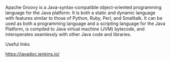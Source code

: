 Apache Groovy is a Java-syntax-compatible object-oriented programming language for the Java platform. 
It is both a static and dynamic language with features similar to those of Python, Ruby, Perl, and Smalltalk. 
It can be used as both a programming language and a scripting language for the Java Platform, 
is compiled to Java virtual machine (JVM) bytecode, and interoperates seamlessly with other Java code and libraries. 

Useful links

https://javadoc.jenkins.io/
